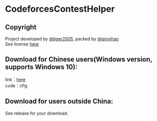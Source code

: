# CodeforcesContestHelper
## Copyright
Project developed by [@tiger2005](https://www.luogu.com.cn/user/60864), packed by [@qinyihao](https://www.luogu.com.cn/user/348831)  
See license [here](https://github.com/tiger2005/CodeforcesContestHelper/blob/main/LICENSE)

## Download for Chinese users(Windows version, supports Windows 10):  
link：[here]()  
code：cflg 

## Download for users outside China:
See release for your download.
